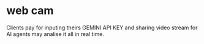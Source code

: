 # web cam

Clients pay for inputing theirs GEMINI API KEY and sharing video stream for AI agents may analise it all in real time.
